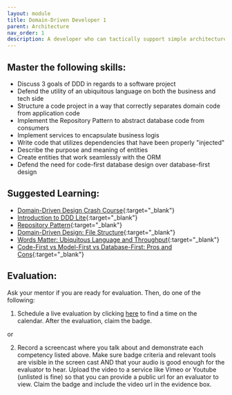 ```yaml
---
layout: module
title: Domain-Driven Developer 1
parent: Architecture
nav_order: 1
description: A developer who can tactically support simple architecture influenced by Domain-Driven Design.
---
```

## Master the following skills:

- Discuss 3 goals of DDD in regards to a software project
- Defend the utility of an ubiquitous language on both the business and tech side
- Structure a code project in a way that correctly separates domain code from application code
- Implement the Repository Pattern to abstract database code from consumers
- Implement services to encapsulate business logis
- Write code that utilizes dependencies that have been properly "injected"
- Describe the purpose and meaning of entities
- Create entities that work seamlessly with the ORM
- Defend the need for code-first database design over database-first design

## Suggested Learning:

- [Domain-Driven Design Crash Course](https://vaadin.com/learn/tutorials/ddd){:target="\_blank"}
- [Introduction to DDD Lite](https://threedots.tech/post/ddd-lite-in-go-introduction/){:target="\_blank"}
- [Repository Pattern](https://blog.kylegalbraith.com/2018/03/06/getting-familiar-with-the-awesome-repository-pattern/){:target="\_blank"}
- [Domain-Driven Design: File Structure](https://dev.to/stevescruz/domain-driven-design-ddd-file-structure-4pja){:target="\_blank"}
- [Words Matter: Ubiquitous Language and Throughput](https://www.youtube.com/watch?v=g4LNezYjLLM){:target="\_blank"}
- [Code-First vs Model-First vs Database-First: Pros and Cons](https://www.ryadel.com/en/code-first-model-first-database-first-vs-comparison-orm-asp-net-core-entity-framework-ef-data/){:target="\_blank"}

## Evaluation:

Ask your mentor if you are ready for evaluation. Then, do one of the following:

1. Schedule a live evaluation by clicking [here](https://api.logro.io/widget/appointment/codex-evals/badge-level-6) to find a time on the calendar. After the evaluation, claim the badge.

or

2. Record a screencast where you talk about and demonstrate each competency listed above. Make sure badge criteria and relevant tools are visible in the screen cast AND that your audio is good enough for the evaluator to hear. Upload the video to a service like Vimeo or Youtube (unlisted is fine) so that you can provide a public url for an evaluator to view. Claim the badge and include the video url in the evidence box.
